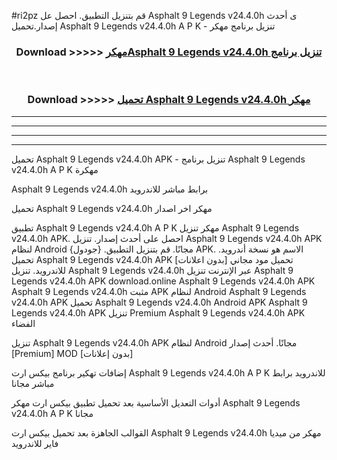 #ri2pz قم بتنزيل التطبيق. احصل عل Asphalt 9 Legends v24.4.0h ى أحدث إصدار.تحميل Asphalt 9 Legends v24.4.0h A P K - تنزيل برنامج مهكر



<div align="center">
<h3>Download >>>>> <a href="https://ar-sites.web.app/?ar= Asphalt 9 Legends v24.4.0h">مهكرAsphalt 9 Legends v24.4.0h تنزيل برنامج</a></h3><br>

<h3>Download >>>>> <a href="https://ar-sites.web.app/?ar= Asphalt 9 Legends v24.4.0h">تحميل Asphalt 9 Legends v24.4.0h مهكر</a></h3>
</div>


----------------------------------------------------------

----------------------------------------------------------

----------------------------------------------------------

----------------------------------------------------------


تحميل Asphalt 9 Legends v24.4.0h APK - تنزيل برنامج Asphalt 9 Legends v24.4.0h A P K مهكرة

Asphalt 9 Legends v24.4.0h برابط مباشر للاندرويد

تحميل Asphalt 9 Legends v24.4.0h مهكر اخر اصدار

تطبيق Asphalt 9 Legends v24.4.0h A P K مهكر
تنزيل Asphalt 9 Legends v24.4.0h APK. احصل على أحدث إصدار.
تنزيل Asphalt 9 Legends v24.4.0h APK لنظام Android مجانًا.
قم بتنزيل التطبيق. {جودول} APK. الاسم هو نسخة أندرويد.
تحميل Asphalt 9 Legends v24.4.0h APK [بدون اعلانات]
تحميل مود مجاني للاندرويد.
تنزيل Asphalt 9 Legends v24.4.0h عبر الإنترنت
تنزيل Asphalt 9 Legends v24.4.0h APK
download.online Asphalt 9 Legends v24.4.0h APK
Asphalt 9 Legends v24.4.0h مثبت APK لنظام Android
Asphalt 9 Legends v24.4.0h APK
تحميل Asphalt 9 Legends v24.4.0h Android APK
Asphalt 9 Legends v24.4.0h APK تنزيل Premium
Asphalt 9 Legends v24.4.0h APK الفضاء

تنزيل Asphalt 9 Legends v24.4.0h APK لنظام Android مجانًا. أحدث إصدار [Premium] MOD [بدون إعلانات]

إضافات تهكير برنامج بيكس ارت Asphalt 9 Legends v24.4.0h A P K للاندرويد برابط مباشر مجانا

أدوات التعديل الأساسية بعد تحميل تطبيق بيكس ارت مهكر Asphalt 9 Legends v24.4.0h A P K مجانا

القوالب الجاهزة بعد تحميل بيكس ارت Asphalt 9 Legends v24.4.0h مهكر من ميديا فاير للاندرويد



